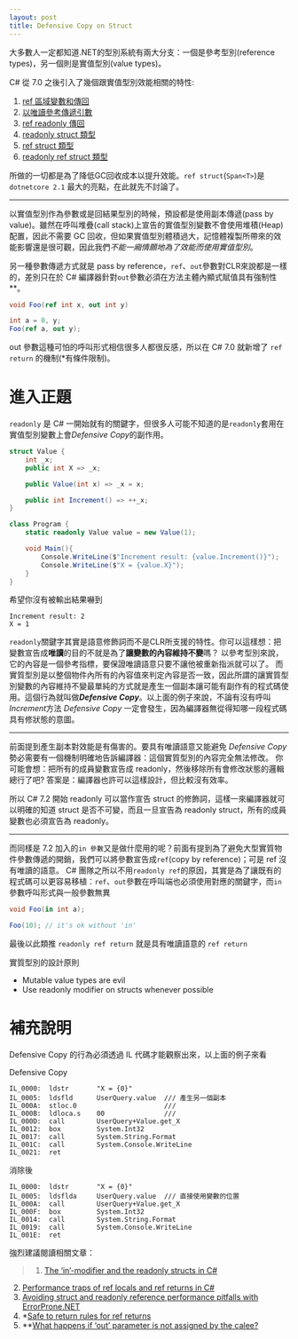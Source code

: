 ```yaml
---
layout: post
title: Defensive Copy on Struct
---
```


大多數人一定都知道.NET的型別系統有兩大分支：一個是參考型別(reference types)，另一個則是實值型別(value types)。

C# 從 7.0 之後引入了幾個跟實值型別效能相關的特性: 
1. [ref 區域變數和傳回](https://docs.microsoft.com/zh-tw/dotnet/csharp/whats-new/csharp-7#ref-locals-and-returns)
2. [以唯讀參考傳遞引數](https://docs.microsoft.com/zh-tw/dotnet/csharp/reference-semantics-with-value-types#passing-arguments-by-readonly-reference)
3. [ref readonly 傳回](https://docs.microsoft.com/zh-tw/dotnet/csharp/reference-semantics-with-value-types#ref-readonly-returns)
4. [readonly struct 類型](https://docs.microsoft.com/zh-tw/dotnet/csharp/reference-semantics-with-value-types#readonly-struct-type)
5. [ref struct 類型](https://docs.microsoft.com/zh-tw/dotnet/csharp/reference-semantics-with-value-types#ref-struct-type)
6. [readonly ref struct 類型](https://docs.microsoft.com/zh-tw/dotnet/csharp/reference-semantics-with-value-types#readonly-ref-struct-type)

所做的一切都是為了降低GC回收成本以提升效能。`ref struct`(`Span<T>`)是 `dotnetcore 2.1` 最大的亮點，在此就先不討論了。

----
以實值型別作為參數或是回結果型別的時候，預設都是使用副本傳遞(pass by value)。雖然在呼叫堆疊(call stack)上宣告的實值型別變數不會使用堆積(Heap)配置，因此不需要 GC 回收，但如果實值型別體積過大，記憶體複製所帶來的效能影響還是很可觀，因此我們*不能一廂情願地為了效能而使用實值型別*。

另一種參數傳遞方式就是 pass by reference，`ref`、`out`參數對CLR來說都是一樣的，差別只在於 C# 編譯器針對`out`參數必須在方法主體內顯式賦值具有強制性**。

```csharp
void Foo(ref int x, out int y)

int a = 0, y;
Foo(ref a, out y);
```

out 參數這種可怕的呼叫形式相信很多人都很反感，所以在 C# 7.0 就新增了 `ref return` 的機制(*有條件限制)。

進入正題
=====
`readonly` 是 C# 一開始就有的關鍵字，但很多人可能不知道的是`readonly`套用在實值型別變數上會*Defensive Copy*的副作用。

```csharp
struct Value {
    int _x;
    public int X => _x;

    public Value(int x) => _x = x;

    public int Increment() => ++_x;
}

class Program {
    static readonly Value value = new Value(1);

    void Main(){
        Console.WriteLine($"Increment result: {value.Increment()}");
        Console.WriteLine($"X = {value.X}");
    }
}
```
希望你沒有被輸出結果嚇到
```
Increment result: 2
X = 1
```
`readonly`關鍵字其實是語意修飾詞而不是CLR所支援的特性。你可以這樣想：把變數宣告成**唯讀**的目的不就是為了**讓變數的內容維持不變**嗎？
以參考型別來說，它的內容是一個參考指標，要保證唯讀語意只要不讓他被重新指派就可以了。
而實質型別是以整個物件內所有的內容值來判定內容是否一致，因此所謂的讓實質型別變數的內容維持不變最單純的方式就是產生一個副本讓可能有副作有的程式碼使用。這個行為就叫做***Defensive Copy***。以上面的例子來說，不論有沒有呼叫*Increment*方法 *Defensive Copy* 一定會發生，因為編譯器無從得知哪一段程式碼具有修狀態的意圖。

----
前面提到產生副本對效能是有傷害的。要具有唯讀語意又能避免 *Defensive Copy* 勢必需要有一個機制明確地告訴編譯器：這個實質型別的內容完全無法修改。
你可能會想：把所有的成員變數宣告成 readonly，然後移除所有會修改狀態的邏輯總行了吧?
答案是：編譯器也許可以這樣設計，但比較沒有效率。

所以 C# 7.2 開始 readonly 可以當作宣告 struct 的修飾詞，這樣一來編譯器就可以明確的知道 struct 是否不可變，而且一旦宣告為 readonly struct，所有的成員變數也必須宣告為 readonly。

----
而同樣是 7.2 加入的`in 參數`又是做什麼用的呢？前面有提到為了避免大型實質物件參數傳遞的開銷，我們可以將參數宣告成`ref`(copy by reference)；可是 ref 沒有唯讀的語意。
C# 團隊之所以不用`readonly ref`的原因，其實是為了讓既有的程式碼可以更容易移植：`ref`、`out`參數在呼叫端也必須使用對應的關鍵字，而`in`參數呼叫形式與一般參數無異

```csharp
void Foo(in int a);

Foo(10); // it's ok without 'in'
```

最後以此類推 `readonly ref return` 就是具有唯讀語意的 `ref return`

>
實質型別的設計原則
* Mutable value types are evil
* Use readonly modifier on structs whenever possible

補充說明
====
Defensive Copy 的行為必須透過 IL 代碼才能觀察出來，以上面的例子來看

Defensive Copy
```
IL_0000:  ldstr       "X = {0}"
IL_0005:  ldsfld      UserQuery.value  /// 產生另一個副本
IL_000A:  stloc.0                      /// 
IL_000B:  ldloca.s    00               ///   
IL_000D:  call        UserQuery+Value.get_X
IL_0012:  box         System.Int32
IL_0017:  call        System.String.Format
IL_001C:  call        System.Console.WriteLine
IL_0021:  ret         
```

消除後
```
IL_0000:  ldstr       "X = {0}"
IL_0005:  ldsflda     UserQuery.value  /// 直接使用變數的位置
IL_000A:  call        UserQuery+Value.get_X
IL_000F:  box         System.Int32
IL_0014:  call        System.String.Format
IL_0019:  call        System.Console.WriteLine
IL_001E:  ret     
```

強烈建議閱讀相關文章：
>1. [The ‘in’-modifier and the readonly structs in C#](https://blogs.msdn.microsoft.com/seteplia/2018/03/07/the-in-modifier-and-the-readonly-structs-in-c/)
2. [Performance traps of ref locals and ref returns in C#](https://blogs.msdn.microsoft.com/seteplia/2018/05/03/avoiding-struct-and-readonly-reference-performance-pitfalls-with-errorprone-net/)
3. [Avoiding struct and readonly reference performance pitfalls with ErrorProne.NET](https://blogs.msdn.microsoft.com/seteplia/2018/05/03/avoiding-struct-and-readonly-reference-performance-pitfalls-with-errorprone-net/)
4. *[Safe to return rules for ref returns](http://mustoverride.com/safe-to-return/)
5. **[What happens if ‘out’ parameter is not assigned by the calee?](http://mustoverride.com/broken-out/)
